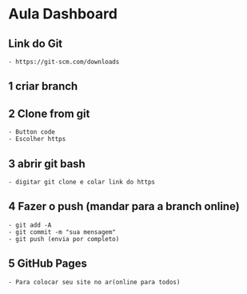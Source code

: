 # Aula Dashboard

## Link do Git  
    - https://git-scm.com/downloads

## 1 criar branch

## 2 Clone from git
    - Button code
    - Escolher https

## 3 abrir git bash
    - digitar git clone e colar link do https

## 4 Fazer o push (mandar para a branch online)
    - git add -A
    - git commit -m "sua mensagem"
    - git push (envia por completo)

## 5 GitHub Pages
    - Para colocar seu site no ar(online para todos)